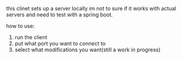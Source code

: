this clinet sets up a server locally im not to sure if it works with actual servers and need to test with a spring boot.

how to use:
1. run the client
2. put what port you want to connect to
3. select what modifications you want(still a work in progress)
